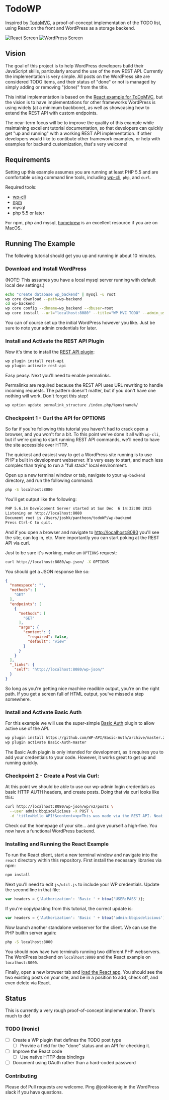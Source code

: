 # TodoWP

Inspired by [TodoMVC](http://todomvc.com), a proof-of-concept implementation of the TODO list, using React on the front and WordPress as a storage backend.

![React Screen](https://raw.github.com/joshkoenig/todo-wp/master/react_screen.png)
![WordPress Screen](https://raw.github.com/joshkoenig/todo-wp/master/wp_admin_screen.png)

## Vision

The goal of this project is to help WordPress developers build their JavaScript skills, particularly around the use of the new REST API. Currently the implementation is very simple. All posts on the WordPress site are considered TODO items, and their status of "done" or not is managed by simply adding or removing "(done)" from the title. 

This initial implementation is based on the [React example for ToDoMVC](http://todomvc.com/examples/react/#/), but the vision is to have implementations for other frameworks WordPress is using widely (at a minimum backbone), as well as showcasing how to extend the REST API with custom endpoints.

The near-term focus will be to improve the quality of this example while maintaining excellent tutorial documentation, so that developers can quickly get "up and running" with a working REST API implementation. If other developers would like to contibute other framework examples, or help with examples for backend customization, that's very welcome!

## Requirements

Setting up this example assumes you are running at least PHP 5.5 and are comfortable using command line tools, including [wp-cli](http://wp-cli.org/), `php`, and `curl`.

Required tools:

- [wp-cli](http://wp-cli.org/)
- [npm](https://www.npmjs.com/)
- mysql
- php 5.5 or later

For npm, php and mysql, [homebrew](http://brew.sh/) is an excellent resource if you are on MacOS. 

## Running The Example

The following tutorial should get you up and running in about 10 minutes.

### Download and Install WordPress

(NOTE: This assumes you have a local mysql server running with default local dev settings.)

```bash
echo "create database wp_backend" | mysql -u root
wp core download --path=wp-backend
cd wp-backend
wp core config --dbname=wp_backend --dbuser=root
wp core install --url="localhost:8080" --title="WP MVC TODO" --admin_user="admin" --admin_password="bbqisdelicious" --admin_email="noreply@test.com"
```

You can of course set up the initial WordPress however you like. Just be sure to note your admin credentials for later. 

### Install and Activate the REST API Plugin

Now it's time to install the [REST API plugin](https://wordpress.org/plugins/rest-api/):

```bash
wp plugin install rest-api
wp plugin activate rest-api
```

Easy peasy. Next you'll need to enable permalinks. 

Permalinks are required because the REST API uses URL rewriting to handle incoming requests. The pattern doesn't matter, but if you don't have one nothing will work. Don't forget this step!

```bash
wp option update permalink_structure /index.php/%postname%/
```

### Checkpoint 1 - Curl the API for OPTIONS

So far if you're following this tutorial you haven't had to crack open a browser, and you won't for a bit. To this point we've done it all with `wp-cli`, but if we're going to start running REST API commands, we'll need to have the site accessible over HTTP.

The quickest and easiest way to get a WordPress site running is to use PHP's built in development webserver. It's very easy to start, and much less complex than trying to run a "full stack" local environment.

Open up a new terminal window or tab, navigate to your `wp-backend` directory, and run the following command:

```bash
php -S localhost:8080
```

You'll get output like the following:

```bash
PHP 5.6.14 Development Server started at Sun Dec  6 14:32:00 2015
Listening on http://localhost:8080
Document root is /Users/joshk/pantheon/todoWP/wp-backend
Press Ctrl-C to quit.
```

And if you open a browser and navigate to [http://localhost:8080](http://localhost:8080) you'll see the site, can log in, etc. More importantly you can start poking at the REST API via curl.

Just to be sure it's working, make an `OPTIONS` request:

```bash
curl http://localhost:8080/wp-json/ -X OPTIONS
```
You should get a JSON response like so:

```json
{
  "namespace": "",
  "methods": [
    "GET"
  ],
  "endpoints": [
    {
      "methods": [
        "GET"
      ],
      "args": {
        "context": {
          "required": false,
          "default": "view"
        }
      }
    }
  ],
  "_links": {
    "self": "http://localhost:8080/wp-json/"
  }
}
```

So long as you're getting nice machine readible output, you're on the right path. If you get a screen full of HTML output, you've missed a step somewhere. 

### Install and Activate Basic Auth

For this example we will use the super-simple [Basic Auth](https://github.com/WP-API/Basic-Auth) plugin to allow active use of the API.

```bash
wp plugin install https://github.com/WP-API/Basic-Auth/archive/master.zip
wp plugin activate Basic-Auth-master
```

The Basic Auth plugin is only intended for development, as it requires you to add your credentials to your code. However, it works great to get up and running quickly. 

### Checkpoint 2 - Create a Post via Curl:

At this point we should be able to use our wp-admin login credentials as basic HTTP AUTH headers, and create posts. Doing that via curl looks like this:

```bash
curl http://localhost:8080/wp-json/wp/v2/posts \
  --user admin:bbqisdelicious -X POST \
  -d 'title=Hello API!&content=<p>This was made via the REST API. Neat!</p>&status=publish'
```

Check out the homepage of your site... and give yourself a high-five. You now have a functional WordPress backend. 

### Installing and Running the React Example

To run the React client, start a new terminal window and navigate into the `react` directory within this repository. First install the necessary libraries via npm:

```bash
npm install
```

Next you'll need to edit `js/util.js` to include your WP credentials. Update the second line in that file:

```js
var headers = {'Authorization': 'Basic ' + btoa('USER:PASS')};
```

If you're copy/pasting from this tutorial, the correct update is:

```js
var headers = {'Authorization': 'Basic ' + btoa('admin:bbqisdelicious')};
```

Now launch another standalone webserver for the client. We can use the PHP builtin server again:

```bash
php -S localhost:8000
```

You should now have two terminals running two different PHP webservers. The WordPress backend on `localhost:8080` and the React example on `localhost:8000`.

Finally, open a new browser tab and [load the React app](http://localhost:8000). You should see the two existing posts on your site, and be in a position to add, check off, and even delete via React.

## Status

This is currently a very rough proof-of-concept implementation. There's much to do! 

### TODO (Ironic)

- [ ] Create a WP plugin that defines the TODO post type
  - [ ] Provide a field for the "done" status and an API for checking it.
- [ ] Improve the React code
  - [ ] Use native HTTP data bindings
- [ ] Document using OAuth rather than a hard-coded password

### Contributing

Please do! Pull requests are welcome. Ping @joshkoenig in the WordPress slack if you have questions.
